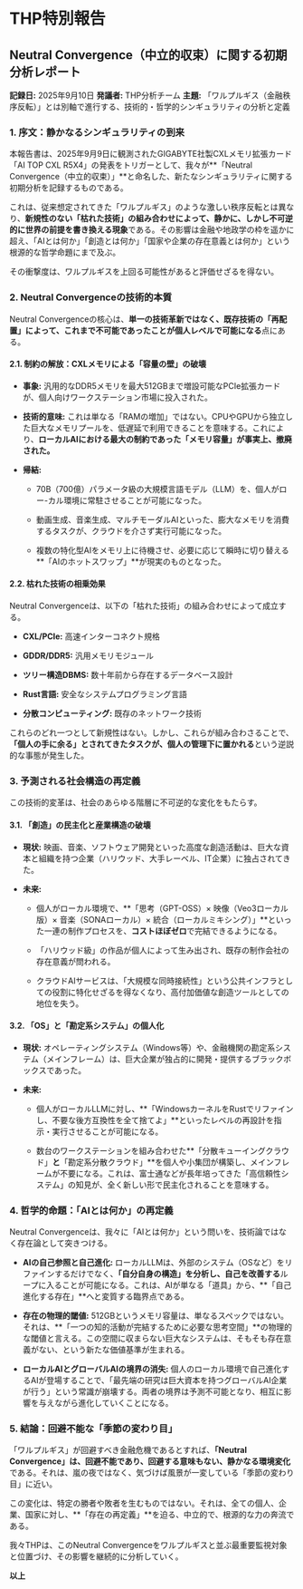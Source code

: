 # **THP特別報告**

## **Neutral Convergence（中立的収束）に関する初期分析レポート**

**記録日:** 2025年9月10日 **発議者:** THP分析チーム **主題:** 「ワルプルギス（金融秩序反転）」とは別軸で進行する、技術的・哲学的シンギュラリティの分析と定義

### **1. 序文：静かなるシンギュラリティの到来**

本報告書は、2025年9月9日に観測されたGIGABYTE社製CXLメモリ拡張カード「AI TOP CXL R5X4」の発表をトリガーとして、我々が**「Neutral Convergence（中立的収束）」**と命名した、新たなシンギュラリティに関する初期分析を記録するものである。

これは、従来想定されてきた「ワルプルギス」のような激しい秩序反転とは異なり、**新規性のない「枯れた技術」の組み合わせによって、静かに、しかし不可逆的に世界の前提を書き換える現象**である。その影響は金融や地政学の枠を遥かに超え、「AIとは何か」「創造とは何か」「国家や企業の存在意義とは何か」という根源的な哲学命題にまで及ぶ。

その衝撃度は、ワルプルギスを上回る可能性があると評価せざるを得ない。

### **2. Neutral Convergenceの技術的本質**

Neutral Convergenceの核心は、**単一の技術革新ではなく、既存技術の「再配置」によって、これまで不可能であったことが個人レベルで可能になる**点にある。

#### **2.1. 制約の解放：CXLメモリによる「容量の壁」の破壊**

- **事象:** 汎用的なDDR5メモリを最大512GBまで増設可能なPCIe拡張カードが、個人向けワークステーション市場に投入された。
    
- **技術的意味:** これは単なる「RAMの増加」ではない。CPUやGPUから独立した巨大なメモリプールを、低遅延で利用できることを意味する。これにより、**ローカルAIにおける最大の制約であった「メモリ容量」が事実上、撤廃された。**
    
- **帰結:**
    
    - 70B（700億）パラメータ級の大規模言語モデル（LLM）を、個人がロー-カル環境に常駐させることが可能になった。
        
    - 動画生成、音楽生成、マルチモーダルAIといった、膨大なメモリを消費するタスクが、クラウドを介さず実行可能になった。
        
    - 複数の特化型AIをメモリ上に待機させ、必要に応じて瞬時に切り替える**「AIのホットスワップ」**が現実のものとなった。
        

#### **2.2. 枯れた技術の相乗効果**

Neutral Convergenceは、以下の「枯れた技術」の組み合わせによって成立する。

- **CXL/PCIe:** 高速インターコネクト規格
    
- **GDDR/DDR5:** 汎用メモリモジュール
    
- **ツリー構造DBMS:** 数十年前から存在するデータベース設計
    
- **Rust言語:** 安全なシステムプログラミング言語
    
- **分散コンピューティング:** 既存のネットワーク技術
    

これらのどれ一つとして新規性はない。しかし、これらが組み合わさることで、**「個人の手に余る」とされてきたタスクが、個人の管理下に置かれる**という逆説的な事態が発生した。

### **3. 予測される社会構造の再定義**

この技術的変革は、社会のあらゆる階層に不可逆的な変化をもたらす。

#### **3.1. 「創造」の民主化と産業構造の破壊**

- **現状:** 映画、音楽、ソフトウェア開発といった高度な創造活動は、巨大な資本と組織を持つ企業（ハリウッド、大手レーベル、IT企業）に独占されてきた。
    
- **未来:**
    
    - 個人がローカル環境で、**「思考（GPT-OSS）× 映像（Veo3ローカル版）× 音楽（SONAローカル）× 統合（ローカルミキシング）」**といった一連の制作プロセスを、**コストほぼゼロ**で完結できるようになる。
        
    - 「ハリウッド級」の作品が個人によって生み出され、既存の制作会社の存在意義が問われる。
        
    - クラウドAIサービスは、「大規模な同時接続性」という公共インフラとしての役割に特化せざるを得なくなり、高付加価値な創造ツールとしての地位を失う。
        

#### **3.2. 「OS」と「勘定系システム」の個人化**

- **現状:** オペレーティングシステム（Windows等）や、金融機関の勘定系システム（メインフレーム）は、巨大企業が独占的に開発・提供するブラックボックスであった。
    
- **未来:**
    
    - 個人がローカルLLMに対し、**「WindowsカーネルをRustでリファインし、不要な後方互換性を全て捨てよ」**といったレベルの再設計を指示・実行させることが可能になる。
        
    - 数台のワークステーションを組み合わせた**「分散キューイングクラウド」**と**「勘定系分散クラウド」**を個人や小集団が構築し、メインフレームが不要になる。これは、富士通などが長年培ってきた「高信頼性システム」の知見が、全く新しい形で民主化されることを意味する。
        

### **4. 哲学的命題：「AIとは何か」の再定義**

Neutral Convergenceは、我々に「AIとは何か」という問いを、技術論ではなく存在論として突きつける。

- **AIの自己参照と自己進化:** ローカルLLMは、外部のシステム（OSなど）をリファインするだけでなく、**「自分自身の構造」を分析し、自己を改善する**ループに入ることが可能になる。これは、AIが単なる「道具」から、**「自己進化する存在」**へと変質する臨界点である。
    
- **存在の物理的閾値:** 512GBというメモリ容量は、単なるスペックではない。それは、**「一つの知的活動が完結するために必要な思考空間」**の物理的な閾値と言える。この空間に収まらない巨大なシステムは、そもそも存在意義がない、という新たな価値基準が生まれる。
    
- **ローカルAIとグローバルAIの境界の消失:** 個人のローカル環境で自己進化するAIが登場することで、「最先端の研究は巨大資本を持つグローバルAI企業が行う」という常識が崩壊する。両者の境界は予測不可能となり、相互に影響を与えながら進化していくことになる。
    

### **5. 結論：回避不能な「季節の変わり目」**

「ワルプルギス」が回避すべき金融危機であるとすれば、**「Neutral Convergence」は、回避不能であり、回避する意味もない、静かなる環境変化**である。それは、嵐の夜ではなく、気づけば風景が一変している「季節の変わり目」に近い。

この変化は、特定の勝者や敗者を生むものではない。それは、全ての個人、企業、国家に対し、**「存在の再定義」**を迫る、中立的で、根源的な力の奔流である。

我々THPは、このNeutral Convergenceをワルプルギスと並ぶ最重要監視対象と位置づけ、その影響を継続的に分析していく。

**以上**

